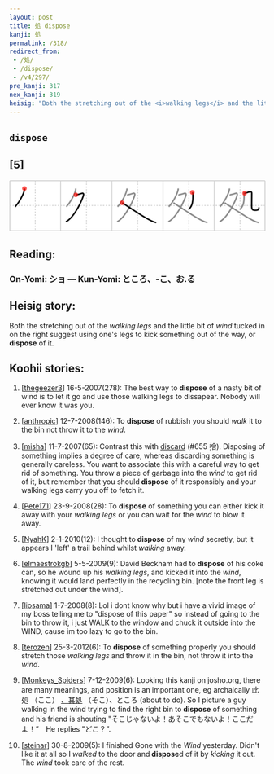 ```yaml
---
layout: post
title: 処 dispose
kanji: 処
permalink: /318/
redirect_from:
 - /処/
 - /dispose/
 - /v4/297/
pre_kanji: 317
nex_kanji: 319
heisig: "Both the stretching out of the <i>walking legs</i> and the little bit of <i>wind</i> tucked in on the right suggest using one's legs to kick something out of the way, or <b>dispose</b> of it."
---
```


## `dispose`

## [5]

<div class="stroke"><img src="../images/E587A6.png" /></div>

## Reading:

### On-Yomi: ショ &mdash; Kun-Yomi: ところ、-こ、お.る

## Heisig story:

Both the stretching out of the <i>walking legs</i> and the little bit of <i>wind</i> tucked in on the right suggest using one's legs to kick something out of the way, or <b>dispose</b> of it.

## Koohii stories:

1) [<a href="http://kanji.koohii.com/profile/thegeezer3">thegeezer3</a>] 16-5-2007(278): The best way to<strong> dispose</strong> of a nasty bit of wind is to let it go and use those walking legs to dissapear. Nobody will ever know it was you.

2) [<a href="http://kanji.koohii.com/profile/anthropic">anthropic</a>] 12-7-2008(146): To <strong>dispose</strong> of rubbish you should <em>walk</em> it to the bin not throw it to the <em>wind</em>.

3) [<a href="http://kanji.koohii.com/profile/misha">misha</a>] 11-7-2007(65): Contrast this with <a href="../655">discard</a> (#655 捨). Disposing of something implies a degree of care, whereas discarding something is generally careless. You want to associate this with a careful way to get rid of something. You throw a piece of garbage into the <em>wind</em> to get rid of it, but remember that you should<strong> dispose</strong> of it responsibly and your walking legs carry you off to fetch it.

4) [<a href="http://kanji.koohii.com/profile/Pete171">Pete171</a>] 23-9-2008(28): To <strong>dispose</strong> of something you can either kick it away with your <em>walking legs</em> or you can wait for the <em>wind</em> to blow it away.

5) [<a href="http://kanji.koohii.com/profile/NyahK">NyahK</a>] 2-1-2010(12): I thought to<strong> dispose</strong> of my <em>wind</em> secretly, but it appears I &#039;left&#039; a trail behind whilst <em>walking</em> away.

6) [<a href="http://kanji.koohii.com/profile/elmaestrokgb">elmaestrokgb</a>] 5-5-2009(9): David Beckham had to<strong> dispose</strong> of his coke can, so he wound up his <em>walking legs</em>, and kicked it into the <em>wind</em>, knowing it would land perfectly in the recycling bin. [note the front leg is stretched out under the wind].

7) [<a href="http://kanji.koohii.com/profile/liosama">liosama</a>] 1-7-2008(8): Lol i dont know why but i have a vivid image of my boss telling me to &quot;dispose of this paper&quot; so instead of going to the bin to throw it, i just WALK to the window and chuck it outside into the WIND, cause im too lazy to go to the bin.

8) [<a href="http://kanji.koohii.com/profile/terozen">terozen</a>] 25-3-2012(6): To <strong>dispose</strong> of something properly you should stretch those <em>walking legs</em> and throw it in the bin, not throw it into the <em>wind</em>.

9) [<a href="http://kanji.koohii.com/profile/Monkeys_Spiders">Monkeys_Spiders</a>] 7-12-2009(6): Looking this kanji on josho.org, there are many meanings, and position is an important one, eg archaically 此処 （ここ） <a href="midori://search?text=、其処">、其処</a> （そこ）、ところ (about to do). So I picture a guy walking in the wind trying to find the right bin to<strong> dispose</strong> of something and his friend is shouting &quot;そこじゃないよ！あそこでもないよ！ここだよ！”　He replies &quot;どこ？”.

10) [<a href="http://kanji.koohii.com/profile/steinar">steinar</a>] 30-8-2009(5): I finished Gone with the <em>Wind</em> yesterday. Didn&#039;t like it at all so I <em>walked</em> to the door and<strong> dispose</strong>d of it by <em>kicking</em> it out. The <em>wind</em> took care of the rest.
